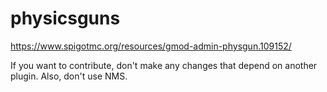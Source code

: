 # physicsguns
https://www.spigotmc.org/resources/gmod-admin-physgun.109152/

If you want to contribute, don't make any changes that depend on another plugin.
Also, don't use NMS.
